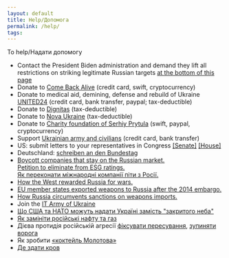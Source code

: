 ```yaml
---
layout: default
title: Help/Допомога
permalink: /help/
tags: 
---
```


To help/Надати допомогу

- Contact the President Biden administration and demand they lift all restrictions on striking legitimate Russian targets [at the bottom of this page](https://www.letukrainestrikeback.com/) 
- Donate to [Come Back Alive](https://savelife.in.ua/en/) (credit card, swift, cryptocurrency)
- Donate to medical aid, demining, defense and rebuild of Ukraine [UNITED24](https://u24.gov.ua/) (credit card, bank transfer, paypal; tax-deductible)
- Donate to [Dignitas](https://dignitas.fund/initiatives/) (tax-deductible)
- Donate to [Nova Ukraine](https://novaukraine.org/donate/) (tax-deductible)
- Donate to [Charity foundation of Serhiy Prytula](https://prytulafoundation.org/en) (swift, paypal, cryptocurrency)
- Support [Ukrainian army and civilians](https://bank.gov.ua/en/) (credit card, bank transfer)
- US: submit letters to your representatives in Congress  [[Senate]](https://www.senate.gov/senators/senators-contact.htm)  [[House]](https://www.house.gov/representatives) 
- Deutschland: [schreiben an den Bundestag](https://www.bundestag.de/abgeordnete)
- [Boycott companies that stay on the Russian market.](https://som.yale.edu/story/2022/almost-1000-companies-have-curtailed-operations-russia-some-remain) <br> [Petition to eliminate from ESG ratings.](https://www.change.org/p/eliminate-bloody-trade-companies-from-esg-ratings?source_location=topic_page) <br> 
[Як переконати міжнародні компанії піти з Росії.](https://www.epravda.com.ua/columns/2022/03/27/684758/)
- [How the West rewarded Russia for wars.](https://www.eurointegration.com.ua/eng/articles/2022/03/21/7136335/) 
- [EU member states exported weapons to Russia after the 2014 embargo.](https://www.investigate-europe.eu/en/2022/eu-states-exported-weapons-to-russia/)
- [How Russia circumvents sanctions on weapons imports.](https://www.pravda.com.ua/eng/articles/2022/04/25/7341956/)
- Join the [IT Army of Ukraine](https://t.me/s/itarmyofukraine2022)
- [Що США та НАТО можуть надати Україні замість "закритого неба"](https://www.eurointegration.com.ua/articles/2022/03/14/7135931/)
- [Як замініти російські нафту та газ](https://www.epravda.com.ua/publications/2022/04/6/685291/)
- Дієва протидія російській агресії [фіксувати пересування](https://t.me/stop_russian_war_bot), [зупиняти ворога](https://www.pravda.com.ua/news/2022/02/26/7326209/)
- Як зробити [«коктейль Молотова»](https://hromadske.ua/posts/yak-zrobiti-koktejl-molotova-ta-pro-inshi-sposobi-dlya-civilnih-yak-zupiniti-rosijsku-tehniku)
- [Де здати кров](https://www.donor.ua/centers)
